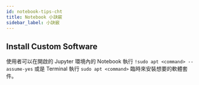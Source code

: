 ```yaml
---
id: notebook-tips-cht
title: Notebook 小訣竅
sidebar_label: 小訣竅
---
```



## Install Custom Software

使用者可以在開啟的 Jupyter 環境內的 Notebook 執行 `!sudo apt <command> --assume-yes` 或是 Terminal 執行 `sudo apt <command>` 臨時來安裝想要的軟體套件。
